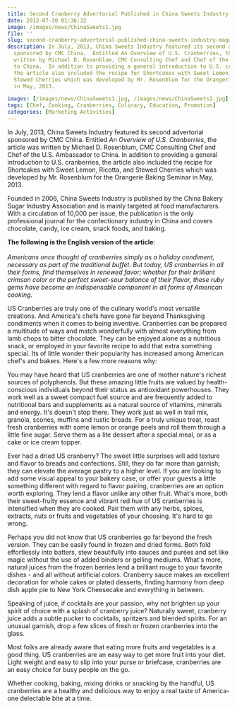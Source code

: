 ```yaml
---
title: Second Cranberry Advertorial Published in China Sweets Industry Magazine
date: 2013-07-30 01:36:32
image: /images/news/ChinaSweets1.jpg
file: ''
slug: second-cranberry-advertorial-published-china-sweets-industry-magazine
description: In July, 2013, China Sweets Industry featured its second advertorial
  sponsored by CMC China.  Entitled An Overview of U.S. Cranberries, the article was
  written by Michael D. Rosenblum, CMC Consulting Chef and Chef of the U.S. Ambassador
  to China.  In addition to providing a general introduction to U.S. cranberries,
  the article also included the recipe for Shortcakes with Sweet Lemon, Ricotta, and
  Stewed Cherries which was developed by Mr. Rosenblum for the Orangerie Baking Seminar
  in May, 2013.

images: [/images/news/ChinaSweets1.jpg, /images/news/ChinaSweets2.jpg]
tags: [Chef, Cooking, Cranberries, Culinary, Education, Promotion]
categories: [Marketing Activities]
---
```

<p>In July, 2013, China Sweets Industry featured its second advertorial sponsored by CMC China.  Entitled <em>An Overview of U.S. Cranberries</em>, the article was written by Michael D. Rosenblum, CMC Consulting Chef and Chef of the U.S. Ambassador to China.  In addition to providing a general introduction to U.S. cranberries, the article also included the recipe for Shortcakes with Sweet Lemon, Ricotta, and Stewed Cherries which was developed by Mr. Rosenblum for the Orangerie Baking Seminar in May, 2013.</p>
<p>Founded in 2006, China Sweets Industry is published by the China Bakery Sugar Industry Association and is mainly targeted at food manufacturers.  With a circulation of 10,000 per issue, the publication is the only professional journal for the confectionary industry in China and covers chocolate, candy, ice cream, snack foods, and baking.</p>
<p><strong>The following is the English version of the article</strong>:<br /><cite><br />
Americans once thought of cranberries simply as a holiday condiment, necessary as part of the traditional buffet. But today, US cranberries in all their forms, find themselves in renewed favor; whether for their brilliant crimson color or the perfect sweet-sour balance of their flavor, these ruby gems have become an indispensable component in all forms of American cooking.</cite></p>
<p>US Cranberries are truly one of the culinary world's most versatile creations. And America's chefs have gone far beyond Thanksgiving condiments when it comes to being inventive. Cranberries can be prepared a multitude of ways and match wonderfully with almost everything from lamb chops to bitter chocolate. They can be enjoyed alone as a nutritious snack, or employed in your favorite recipe to add that extra something special. Its of little wonder their popularity has increased among American chef's and bakers. Here's a few more reasons why:</p>
<p>You may have heard that US cranberries are one of mother nature's richest sources of polyphenols. But these amazing little fruits are valued by health-conscious individuals beyond their status as antioxidant powerhouses. They work well as a sweet compact fuel source and are frequently added to nutritional bars and supplements as a natural source of vitamins, minerals and energy. It's doesn't stop there. They work just as well in trail mix, granola, scones, muffins and rustic breads. For a truly unique treat, roast fresh cranberries with some lemon or orange peels and roll them through a little fine sugar. Serve them as a lite dessert after a special meal, or as a cake or ice cream topper.</p>
<p>Ever had a dried US cranberry? The sweet little surprises will add texture and flavor to breads and confections. Still, they do far more than garnish; they can elevate the average pastry to a higher level. If you are looking to add some visual appeal to your bakery case, or offer your guests a little something different with regard to flavor pairing, cranberries are an option worth exploring. They lend a flavor unlike any other fruit. What's more, both their sweet-fruity essence and vibrant red hue of US cranberries is intensified when they are cooked. Pair them with any herbs, spices, extracts, nuts or fruits and vegetables of your choosing. It's hard to go wrong. </p>
<p>Perhaps you did not know that US cranberries go far beyond the fresh version. They can be easily found in frozen and dried forms. Both fold effortlessly into batters, stew beautifully into sauces and purées and set like magic without the use of added binders or gelling mediums. What's more, natural juices from the frozen berries lend a brilliant rouge to your favorite dishes - and all without artificial colors. Cranberry sauce makes an excellent decoration for whole cakes or plated desserts, finding harmony from deep dish apple pie to New York Cheesecake and everything in between.</p>
<p>Speaking of juice, if cocktails are your passion, why not brighten up your spirit of choice with a splash of cranberry juice? Naturally sweet, cranberry juice adds a subtle pucker to cocktails, spritzers and blended spirits. For an unusual garnish, drop a few slices of fresh or frozen cranberries into the glass. </p>
<p>Most folks are already aware that eating more fruits and vegetables is a good thing. US cranberries are an easy way to get more fruit into your diet. Light weight and easy to slip into your purse or briefcase, cranberries are an easy choice for busy people on the go. </p>
<p>Whether cooking, baking, mixing drinks or snacking by the handful, US cranberries are a healthy and delicious way to enjoy a real taste of America- one delectable bite at a time.<br /></p>

